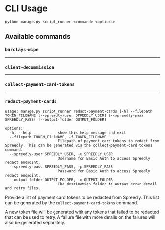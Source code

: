 # CLI Usage

```
python manage.py script_runner <command> <options>
```

## Available commands

### `barclays-wipe`

---

### `client-decommission`

---

### `collect-payment-card-tokens`

---

### `redact-payment-cards`

```
usage: manage.py script_runner redact-payment-cards [-h] --filepath TOKEN_FILENAME [--spreedly-user SPREEDLY_USER] [--spreedly-pass SPREEDLY_PASS] [--output-folder OUTPUT_FOLDER]

options:
  -h, --help            show this help message and exit
  --filepath TOKEN_FILENAME, -f TOKEN_FILENAME
                        Filepath of payment card tokens to redact from Spreedly. This can be generated via the collect-payment-card-tokens command.
  --spreedly-user SPREEDLY_USER, -u SPREEDLY_USER
                        Username for Basic Auth to access Spreedly redact endpoint.
  --spreedly-pass SPREEDLY_PASS, -p SPREEDLY_PASS
                        Password for Basic Auth to access Spreedly redact endpoint.
  --output-folder OUTPUT_FOLDER, -o OUTPUT_FOLDER
                        The destination folder to output error detail and retry files.
```

Provide a list of payment card tokens to be redacted from Spreedly. This list can be
generated by the `collect-payment-card-tokens` command.

A new token file will be generated with any tokens that failed to be redacted that can be used to retry.
A failure file with more details on the failures will also be generated separately.